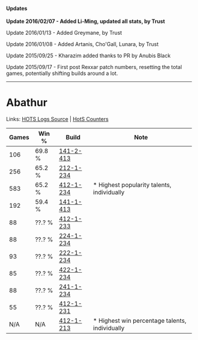 #### Updates
**Update 2016/02/07 - Added Li-Ming, updated all stats, by Trust**

Update 2016/01/13 - Added Greymane, by Trust

Update 2016/01/08 - Added Artanis, Cho'Gall, Lunara, by Trust

Update 2015/09/25 - Kharazim added thanks to PR by Anubis Black

Update 2015/09/17 - First post Rexxar patch numbers, resetting the total games, potentially shifting builds around a lot.

***

# Abathur

Links: [HOTS Logs Source](https://www.hotslogs.com/Sitewide/HeroDetails?Hero=Abathur) | [HotS Counters](http://hotscounters.com/#/hero/Abathur)

Games  | Win %  | Build     | Note
-----  | -----  | -----     | ----
106    | 69.8 % | [141-2-413](http://www.heroesfire.com/hots/talent-calculator/abathur#hYEz) | 
256    | 65.2 % | [212-1-234](http://www.heroesfire.com/hots/talent-calculator/abathur#kFII) | 
583    | 65.2 % | [412-1-234](http://www.heroesfire.com/hots/talent-calculator/abathur#rtaI) | * Highest popularity talents, individually
192    | 59.4 % | [141-1-413](http://www.heroesfire.com/hots/talent-calculator/abathur#hX_L) | 
88     | ??.? % | [412-1-233](http://www.heroesfire.com/hots/talent-calculator/abathur#rtaH) | 
88     | ??.? % | [224-1-234](http://www.heroesfire.com/hots/talent-calculator/abathur#kibI) | 
93     | ??.? % | [222-1-234](http://www.heroesfire.com/hots/talent-calculator/abathur#kdio) | 
85     | ??.? % | [422-1-234](http://www.heroesfire.com/hots/talent-calculator/abathur#sF-o) | 
88     | ??.? % | [241-1-234](http://www.heroesfire.com/hots/talent-calculator/abathur#lM5Y) | 
55     | ??.? % | [412-1-231](http://www.heroesfire.com/hots/talent-calculator/abathur#rtaF) | 
N/A    | N/A    | [412-1-213](http://www.heroesfire.com/hots/talent-calculator/abathur#rtZz) | * Highest win percentage talents, individually
